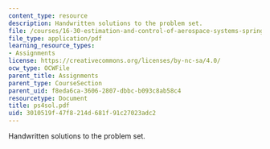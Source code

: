 ```yaml
---
content_type: resource
description: Handwritten solutions to the problem set.
file: /courses/16-30-estimation-and-control-of-aerospace-systems-spring-2004/3010519f47f8214d681f91c27023adc2_ps4sol.pdf
file_type: application/pdf
learning_resource_types:
- Assignments
license: https://creativecommons.org/licenses/by-nc-sa/4.0/
ocw_type: OCWFile
parent_title: Assignments
parent_type: CourseSection
parent_uid: f8eda6ca-3606-2807-dbbc-b093c8ab58c4
resourcetype: Document
title: ps4sol.pdf
uid: 3010519f-47f8-214d-681f-91c27023adc2
---
```

Handwritten solutions to the problem set.